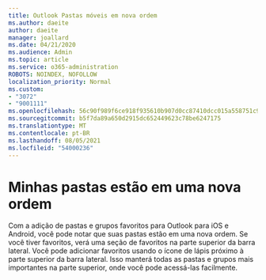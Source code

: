 ```yaml
---
title: Outlook Pastas móveis em nova ordem
ms.author: daeite
author: daeite
manager: joallard
ms.date: 04/21/2020
ms.audience: Admin
ms.topic: article
ms.service: o365-administration
ROBOTS: NOINDEX, NOFOLLOW
localization_priority: Normal
ms.custom:
- "3072"
- "9001111"
ms.openlocfilehash: 56c90f989f6ce918f935610b907d0cc87410dcc015a558751c9065928eb17386
ms.sourcegitcommit: b5f7da89a650d2915dc652449623c78be6247175
ms.translationtype: MT
ms.contentlocale: pt-BR
ms.lasthandoff: 08/05/2021
ms.locfileid: "54000236"
---
```

# <a name="my-folders-are-in-a-new-order"></a>Minhas pastas estão em uma nova ordem

Com a adição de pastas e grupos favoritos para Outlook para iOS e Android, você pode notar que suas pastas estão em uma nova ordem. Se você tiver favoritos, verá uma seção de favoritos na parte superior da barra lateral. Você pode adicionar favoritos usando o ícone de lápis próximo à parte superior da barra lateral. Isso manterá todas as pastas e grupos mais importantes na parte superior, onde você pode acessá-las facilmente.
